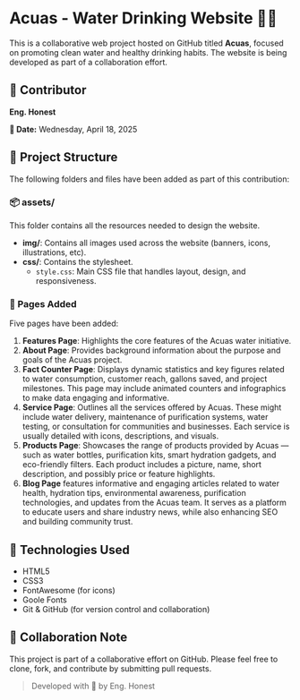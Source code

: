 # Acuas - Water Drinking Website 🌊💧

This is a collaborative web project hosted on GitHub titled **Acuas**, focused on promoting clean water and healthy drinking habits. The website is being developed as part of a collaboration effort.

## 👤 Contributor

**Eng. Honest**

**📅 Date:** Wednesday, April 18, 2025

## 📁 Project Structure

The following folders and files have been added as part of this contribution:

### 📦 assets/

This folder contains all the resources needed to design the website.

- **img/**: Contains all images used across the website (banners, icons, illustrations, etc).
- **css/**: Contains the stylesheet.
  - `style.css`: Main CSS file that handles layout, design, and responsiveness.

### 📄 Pages Added

Five pages have been added:

1. **Features Page**: Highlights the core features of the Acuas water initiative.
2. **About Page**: Provides background information about the purpose and goals of the Acuas project.
3. **Fact Counter Page**: Displays dynamic statistics and key figures related to water consumption, customer reach, gallons saved, and project milestones. This page may include animated counters and infographics to make data engaging and informative.
4. **Service Page**: Outlines all the services offered by Acuas. These might include water delivery, maintenance of purification systems, water testing, or consultation for communities and businesses. Each service is usually detailed with icons, descriptions, and visuals.
5. **Products Page**: Showcases the range of products provided by Acuas — such as water bottles, purification kits, smart hydration gadgets, and eco-friendly filters. Each product includes a picture, name, short description, and possibly price or feature highlights.
5. **Blog Page** features informative and engaging articles related to water health, hydration tips, environmental awareness, purification technologies, and updates from the Acuas team. It serves as a platform to educate users and share industry news, while also enhancing SEO and building community trust.

## 🚀 Technologies Used

- HTML5
- CSS3
- FontAwesome (for icons)
- Goole Fonts
- Git & GitHub (for version control and collaboration)

## 🤝 Collaboration Note

This project is part of a collaborative effort on GitHub. Please feel free to clone, fork, and contribute by submitting pull requests.

> Developed with 💙 by Eng. Honest
